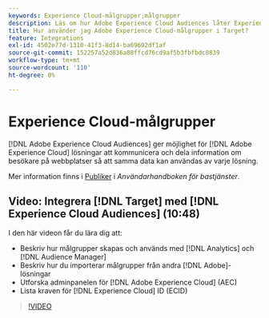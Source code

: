 ```yaml
---
keywords: Experience Cloud-målgrupper;målgrupper
description: Läs om hur Adobe Experience Cloud Audiences låter Experience Cloud lösningar kommunicera och dela information om besökare på webbplatser med andra Adobe-lösningar.
title: Hur använder jag Adobe Experience Cloud-målgrupper i Target?
feature: Integrations
exl-id: 4502e77d-1310-41f3-8d14-ba69692df1af
source-git-commit: 152257a52d836a88ffcd76cd9af5b3fbfbdc0839
workflow-type: tm+mt
source-wordcount: '110'
ht-degree: 0%

---
```


# Experience Cloud-målgrupper

[!DNL Adobe Experience Cloud Audiences] ger möjlighet för [!DNL Adobe Experience Cloud] lösningar att kommunicera och dela information om besökare på webbplatser så att samma data kan användas av varje lösning.

Mer information finns i [Publiker](https://experienceleague.adobe.com/docs/core-services/interface/audiences/audience-library.html?lang=sv-SE) i *Användarhandboken för bastjänster*.

## Video: Integrera [!DNL Target] med [!DNL Experience Cloud Audiences] (10:48)

I den här videon får du lära dig att:

* Beskriv hur målgrupper skapas och används med [!DNL Analytics] och [!DNL Audience Manager]
* Beskriv hur du importerar målgrupper från andra [!DNL Adobe]-lösningar
* Utforska adminpanelen för [!DNL Adobe Experience Cloud] (AEC)
* Lista kraven för [!DNL Experience Cloud] ID (ECID)

>[!VIDEO](https://video.tv.adobe.com/v/35152)
